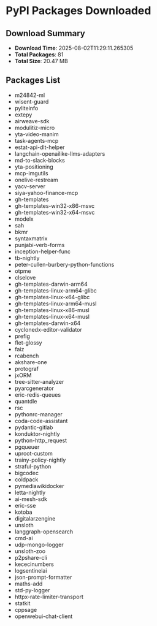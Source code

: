 # PyPI Packages Downloaded

## Download Summary
- **Download Time**: 2025-08-02T11:29:11.265305
- **Total Packages**: 81
- **Total Size**: 20.47 MB

## Packages List
- m24842-ml
- wisent-guard
- pyliteinfo
- extepy
- airweave-sdk
- modulitiz-micro
- yta-video-manim
- task-agents-mcp
- estat-api-dlt-helper
- langchain-openailike-llms-adapters
- md-to-slack-blocks
- yta-positioning
- mcp-imgutils
- onelive-restream
- yacv-server
- siya-yahoo-finance-mcp
- gh-templates
- gh-templates-win32-x86-msvc
- gh-templates-win32-x64-msvc
- modelx
- sah
- bkmr
- syntaxmatrix
- punjabi-verb-forms
- inception-helper-func
- tb-nightly
- peter-cullen-burbery-python-functions
- otpme
- clselove
- gh-templates-darwin-arm64
- gh-templates-linux-arm64-glibc
- gh-templates-linux-x64-glibc
- gh-templates-linux-arm64-musl
- gh-templates-linux-x86-musl
- gh-templates-linux-x64-musl
- gh-templates-darwin-x64
- cyclonedx-editor-validator
- prefig
- flet-glossy
- faiz
- rcabench
- akshare-one
- protograf
- jxORM
- tree-sitter-analyzer
- pyarcgenerator
- eric-redis-queues
- quantdle
- rsc
- pythonrc-manager
- coda-code-assistant
- pydantic-gitlab
- konduktor-nightly
- python-http_request
- pgqueuer
- uproot-custom
- trainy-policy-nightly
- straful-python
- bigcodec
- coldpack
- pymediawikidocker
- letta-nightly
- ai-mesh-sdk
- eric-sse
- kotoba
- digitalarzengine
- unsloth
- langgraph-opensearch
- cmd-ai
- udp-mongo-logger
- unsloth-zoo
- p2pshare-cli
- kececinumbers
- logsentinelai
- json-prompt-formatter
- maths-add
- std-py-logger
- httpx-rate-limiter-transport
- statkit
- cppsage
- openwebui-chat-client
